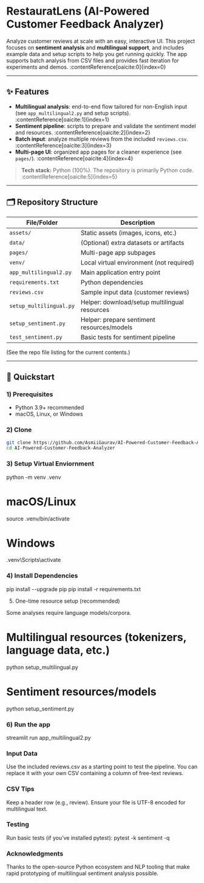 # RestauratLens (AI-Powered Customer Feedback Analyzer)

Analyze customer reviews at scale with an easy, interactive UI. This project focuses on **sentiment analysis** and **multilingual support**, and includes example data and setup scripts to help you get running quickly. The app supports batch analysis from CSV files and provides fast iteration for experiments and demos. :contentReference[oaicite:0]{index=0}

---

## ✨ Features

- **Multilingual analysis**: end-to-end flow tailored for non-English input (see `app_multilingual2.py` and setup scripts). :contentReference[oaicite:1]{index=1}  
- **Sentiment pipeline**: scripts to prepare and validate the sentiment model and resources. :contentReference[oaicite:2]{index=2}  
- **Batch input**: analyze multiple reviews from the included `reviews.csv`. :contentReference[oaicite:3]{index=3}  
- **Multi-page UI**: organized app pages for a cleaner experience (see `pages/`). :contentReference[oaicite:4]{index=4}

> **Tech stack:** Python (100%). The repository is primarily Python code. :contentReference[oaicite:5]{index=5}

---

## 🗂️ Repository Structure

| File/Folder             | Description                                        |
|--------------------------|----------------------------------------------------|
| `assets/`               | Static assets (images, icons, etc.)                |
| `data/`                 | (Optional) extra datasets or artifacts             |
| `pages/`                | Multi-page app subpages                            |
| `venv/`                 | Local virtual environment (not required)           |
| `app_multilingual2.py`  | Main application entry point                        |
| `requirements.txt`      | Python dependencies                                |
| `reviews.csv`           | Sample input data (customer reviews)               |
| `setup_multilingual.py` | Helper: download/setup multilingual resources      |
| `setup_sentiment.py`    | Helper: prepare sentiment resources/models         |
| `test_sentiment.py`     | Basic tests for sentiment pipeline                 |


(See the repo file listing for the current contents.)

---

## 🚀 Quickstart

### 1) Prerequisites
- Python 3.9+ recommended
- macOS, Linux, or Windows

### 2) Clone
```bash
git clone https://github.com/AsmiiGaurav/AI-Powered-Customer-Feedback-Analyzer.git
cd AI-Powered-Customer-Feedback-Analyzer
```

### 3) Setup Virtual Enviornment

python -m venv .venv
# macOS/Linux
source .venv/bin/activate
# Windows
.venv\Scripts\activate

### 4) Install Dependencies

pip install --upgrade pip
pip install -r requirements.txt

5) One-time resource setup (recommended)

Some analyses require language models/corpora.
# Multilingual resources (tokenizers, language data, etc.)
python setup_multilingual.py

# Sentiment resources/models

python setup_sentiment.py

### 6) Run the app
   
streamlit run app_multilingual2.py

###  Input Data

Use the included reviews.csv as a starting point to test the pipeline.
You can replace it with your own CSV containing a column of free-text reviews.

### CSV Tips

Keep a header row (e.g., review).
Ensure your file is UTF-8 encoded for multilingual text.

### Testing

Run basic tests (if you’ve installed pytest):
pytest -k sentiment -q

### Acknowledgments

Thanks to the open-source Python ecosystem and NLP tooling that make rapid prototyping of multilingual sentiment analysis possible.




